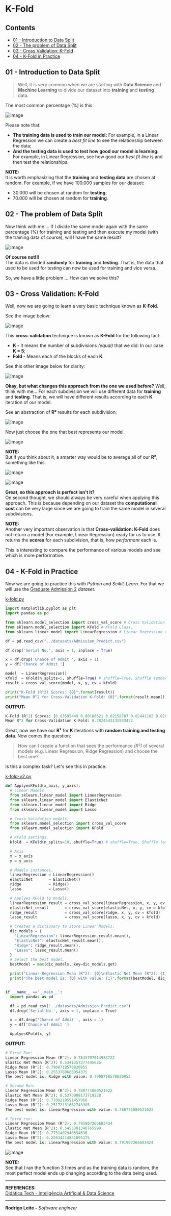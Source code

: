 # K-Fold

## Contents

 - [01 - Introduction to Data Split](#data-split)
 - [02 - The problem of Data Split](#data-split-problem)
 - [03 - Cross Validation: K-Fold](#intro-to-kfold)
 - [04 - K-Fold in Practice](#kfold-in-practice)

<div id="data-split"></div>

## 01 - Introduction to Data Split

> Well, it is very common when we are starting with **Data Science** and **Machine Learning** to divide our dataset into **training** and **testing** data.

The most common percentage (%) is this:

![image](images/01.png)  

Please note that:

 - **The training data is used to train our model:** For example, in a Linear Regression we can create a *best fit line* to see the relationship between the data;
 - **And the testing data is used to test how good our model is learning:** For example, in Linear Regression, see how good our *best fit line* is and then test the relationships.

**NOTE:**  
It is worth emphasizing that the **training** and **testing data** are chosen at random. For example, if we have 100.000 samples for our dataset:

 - 30.000 will be chosen at random for **testing**;
 - 70.000 will be chosen at random for **training**.

<div id="data-split-problem"></div>

## 02 - The problem of Data Split

Now think with me ... If I divide the same model again with the same percentage (%) for training and testing and then execute my model (with the training data of course), will I have the same result?

![image](images/tenor.gif)  

**Of course not!!!**  
The data is divided **randomly** for **training** and **testing**. That is, the data that used to be used for testing can now be used for training and vice versa.

So, we have a little problem ... How can we solve this?

<div id="intro-to-kfold"></div>

## 03 - Cross Validation: K-Fold

Well, now we are going to learn a very basic technique known as **K-Fold**.

See the image below:

![image](images/02.png)  

This **cross-validation** technique is known as **K-Fold** for the following fact:

 - **K -** It means the number of subdivisions *(equal)* that we did: In our case **K = 5**;
 - **Fold -** Means each of the blocks of each **K**.

See this other image below for clarity:

![image](images/k-fold.png)  

**Okay, but what changes this approach from the one we used before?**
Well, think with me... For each subdivision we will use different data for **training** and **testing**. That is, we will have different results according to each **K** iteration of our model.

See an abstraction of **R²** results for each subdivision:

![image](images/03.png)  

Now just choose the one that best represents our model.

![image](images/genius.gif)  

**NOTE:**  
But if you think about it, a smarter way would be to average all of our **R²**, something like this:

![image](images/04.png)  

![image](images/genius.gif)  

**Great, so this approach is perfect isn't it?**  
On second thought, we should always be very careful when applying this approach. This is because depending on our dataset the **computational cost** can be very large since we are going to train the same model in several subdivisions.

**NOTE:**  
Another very important observation is that **Cross-validation: K-Fold** does not return a model (For example, Linear Regression) ready for us to use. It returns the **scores** for each subdivision, that is, how *performant* each is.

This is interesting to compare the performance of various models and see which is more performative.

<div id="kfold-in-practice"></div>

## 04 - K-Fold in Practice

Now we are going to practice this with *Python* and *Scikit-Learn*. For that we will use the [Graduate Admission 2](https://www.kaggle.com/mohansacharya/graduate-admissions) *dataset*.

[k-fold.py](src/k-fold.py)  
```python
import matplotlib.pyplot as plt
import pandas as pd

from sklearn.model_selection import cross_val_score # Cross Validation Function.
from sklearn.model_selection import KFold # KFold Class.
from sklearn.linear_model import LinearRegression # Linear Regression class.

df = pd.read_csv("../datasets/Admission_Predict.csv")

df.drop('Serial No.', axis = 1, inplace = True)

x = df.drop('Chance of Admit ', axis = 1)
y = df['Chance of Admit ']

model  = LinearRegression()
kfold  = KFold(n_splits=5, shuffle=True) # shuffle=True, Shuffle (embaralhar) the data.
result = cross_val_score(model, x, y, cv = kfold)

print("K-Fold (R^2) Scores: {0}".format(result))
print("Mean R^2 for Cross-Validation K-Fold: {0}".format(result.mean()))
```

**OUTPUT:**  
```python
K-Fold (R^2) Scores: [0.83595449 0.80188521 0.62158707 0.82441102 0.82843378]
Mean R^2 for Cross-Validation K-Fold: 0.7824543131933422
```

Great, now we have our **R²** for **K** iterations with **random training and testing data**. Now comes the question:

> How can I create a function that sees the performance *(R²)* of several models (e.g. Linear Regression, Ridge Regression) and choose the best one?

Is this a complex task? Let's see this in practice:

[k-fold-v2.py](src/k-fold-v2.py)  
```python
def ApplyesKFold(x_axis, y_axis):
  # Linear Models.
  from sklearn.linear_model import LinearRegression
  from sklearn.linear_model import ElasticNet
  from sklearn.linear_model import Ridge
  from sklearn.linear_model import Lasso

  # Cross-Validation models.
  from sklearn.model_selection import cross_val_score
  from sklearn.model_selection import KFold

  # KFold settings.
  kfold  = KFold(n_splits=10, shuffle=True) # shuffle=True, Shuffle (embaralhar) the data.

  # Axis
  x = x_axis
  y = y_axis

  # Models instances.
  linearRegression = LinearRegression()
  elasticNet       = ElasticNet()
  ridge            = Ridge()
  lasso            = Lasso()

  # Applyes KFold to models.
  linearRegression_result = cross_val_score(linearRegression, x, y, cv = kfold)
  elasticNet_result       = cross_val_score(elasticNet, x, y, cv = kfold)
  ridge_result            = cross_val_score(ridge, x, y, cv = kfold)
  lasso_result            = cross_val_score(lasso, x, y, cv = kfold)

  # Creates a dictionary to store Linear Models.
  dic_models = {
    "LinearRegression": linearRegression_result.mean(),
    "ElasticNet": elasticNet_result.mean(),
    "Ridge": ridge_result.mean(),
    "Lasso": lasso_result.mean()
  }
  # Select the best model.
  bestModel = max(dic_models, key=dic_models.get)

  print("Linear Regression Mean (R^2): {0}\nElastic Net Mean (R^2): {1}\nRidge Mean (R^2): {2}\nLasso Mean (R^2): {3}".format(linearRegression_result.mean(), elasticNet_result.mean(), ridge_result.mean(), lasso_result.mean()))
  print("The best model is: {0} with value: {1}".format(bestModel, dic_models[bestModel]))


if __name__ =='__main__':
  import pandas as pd

  df = pd.read_csv("../datasets/Admission_Predict.csv")
  df.drop('Serial No.', axis = 1, inplace = True)

  x = df.drop('Chance of Admit ', axis = 1)
  y = df['Chance of Admit ']

  ApplyesKFold(x, y)
```

**OUTPUT:**  
```python
# First Run:
Linear Regression Mean (R^2): 0.7845797014983722
Elastic Net Mean (R^2): 0.5341357377445626
Ridge Mean (R^2): 0.7908718570820955
Lasso Mean (R^2): 0.2553768686054375
The best model is: Ridge with value: 0.7908718570820955

# Second Run:
Linear Regression Mean (R^2): 0.788771080521622
Elastic Net Mean (R^2): 0.5373908173719228
Ridge Mean (R^2): 0.7789218591457968
Lasso Mean (R^2): 0.25172131662743985
The best model is: LinearRegression with value: 0.788771080521622

# Third run:
Linear Regression Mean (R^2): 0.791907266683424
Elastic Net Mean (R^2): 0.5455381340765999
Ridge Mean (R^2): 0.7751402946554636
Lasso Mean (R^2): 0.22034414841895175
The best model is: LinearRegression with value: 0.791907266683424
```

![image](images/ohmygod.gif)  

**NOTE:**  
See that I ran the function 3 times and as the training data is random, the most perfect model ends up changing according to the data being used.

---

**REFERENCES:**  
[Didática Tech - Inteligência Artificial & Data Science](https://didatica.tech/)

---

**Rodrigo Leite -** *Software engineer*
